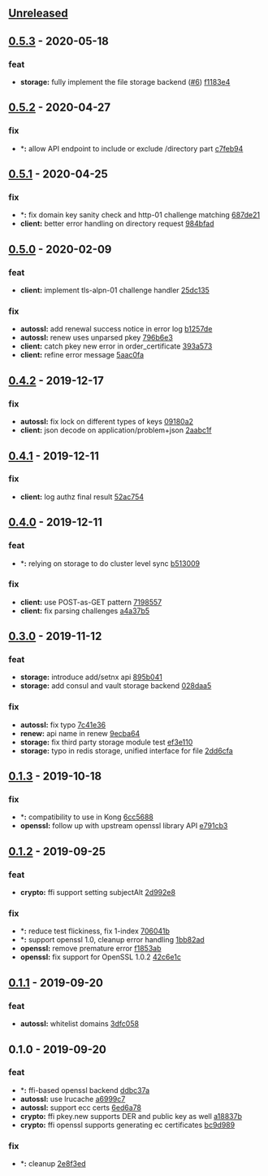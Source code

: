 <a name="unreleased"></a>
## [Unreleased]


<a name="0.5.3"></a>
## [0.5.3] - 2020-05-18
### feat
- **storage:** fully implement the file storage backend ([#6](https://github.com/fffonion/lua-resty-openssl/issues/6)) [f1183e4](https://github.com/fffonion/lua-resty-openssl/commit/f1183e4c4947dad6edd185631358f1d705a2d98e)


<a name="0.5.2"></a>
## [0.5.2] - 2020-04-27
### fix
- ***:** allow API endpoint to include or exclude /directory part [c7feb94](https://github.com/fffonion/lua-resty-openssl/commit/c7feb944db40dc7d8e571cc09594aebffc496bd7)


<a name="0.5.1"></a>
## [0.5.1] - 2020-04-25
### fix
- ***:** fix domain key sanity check and http-01 challenge matching [687de21](https://github.com/fffonion/lua-resty-openssl/commit/687de2134335278697220cf67ef0b26c4be34e07)
- **client:** better error handling on directory request [984bfad](https://github.com/fffonion/lua-resty-openssl/commit/984bfad031cef1a6ee3554c8c736ace596ed10d3)


<a name="0.5.0"></a>
## [0.5.0] - 2020-02-09
### feat
- **client:** implement tls-alpn-01 challenge handler [25dc135](https://github.com/fffonion/lua-resty-openssl/commit/25dc135eaf25c604d21b31664bb36e526a72ad2f)

### fix
- **autossl:** add renewal success notice in error log [b1257de](https://github.com/fffonion/lua-resty-openssl/commit/b1257de80bb0e55ff70694bba96bbcf9f9507ae8)
- **autossl:** renew uses unparsed pkey [796b6e3](https://github.com/fffonion/lua-resty-openssl/commit/796b6e3005b4301371ca99b2573e56644a456f01)
- **client:** catch pkey new error in order_certificate [393a573](https://github.com/fffonion/lua-resty-openssl/commit/393a573b3cb7d3c931f3860c4d99e1e5714edb67)
- **client:** refine error message [5aac0fa](https://github.com/fffonion/lua-resty-openssl/commit/5aac0fa92b84ba1b483f6c8d6913e67c7722a7cb)


<a name="0.4.2"></a>
## [0.4.2] - 2019-12-17
### fix
- **autossl:** fix lock on different types of keys [09180a2](https://github.com/fffonion/lua-resty-openssl/commit/09180a25ea7864e07ef3d94ebb3b8456f072f967)
- **client:** json decode on application/problem+json [2aabc1f](https://github.com/fffonion/lua-resty-openssl/commit/2aabc1f5d535f273b97989f5874d45987fa0ebc9)


<a name="0.4.1"></a>
## [0.4.1] - 2019-12-11
### fix
- **client:** log authz final result [52ac754](https://github.com/fffonion/lua-resty-openssl/commit/52ac754d8f888ed2f2ffa7976a5c3d6d18e63a48)


<a name="0.4.0"></a>
## [0.4.0] - 2019-12-11
### feat
- ***:** relying on storage to do cluster level sync [b513009](https://github.com/fffonion/lua-resty-openssl/commit/b513009154cd8dbefdfe84f85c81c920d4104f9d)

### fix
- **client:** use POST-as-GET pattern [7198557](https://github.com/fffonion/lua-resty-openssl/commit/7198557c616ef9f6d7b89809c4eef300a0e690bd)
- **client:** fix parsing challenges [a4a37b5](https://github.com/fffonion/lua-resty-openssl/commit/a4a37b572041dc6a1ea2b24ae14b7dea9e30782f)


<a name="0.3.0"></a>
## [0.3.0] - 2019-11-12
### feat
- **storage:** introduce add/setnx api [895b041](https://github.com/fffonion/lua-resty-openssl/commit/895b041750ef4e920c3ed8ec432353f8e7e8eced)
- **storage:** add consul and vault storage backend [028daa5](https://github.com/fffonion/lua-resty-openssl/commit/028daa5bc965ab10621aa3f16d7ffabe619fd38a)

### fix
- **autossl:** fix typo [7c41e36](https://github.com/fffonion/lua-resty-openssl/commit/7c41e36415d13e364fd58b694c3b4066d60ef1f4)
- **renew:** api name in renew [9ecba64](https://github.com/fffonion/lua-resty-openssl/commit/9ecba64ad928f4570f0f205459f042c06403efb8)
- **storage:** fix third party storage module test [ef3e110](https://github.com/fffonion/lua-resty-openssl/commit/ef3e1107506bfccc843153766ebcae2eee6f82a2)
- **storage:** typo in redis storage, unified interface for file [2dd6cfa](https://github.com/fffonion/lua-resty-openssl/commit/2dd6cfa2c77ab36d0254e1fedb832f2ecabcec99)


<a name="0.1.3"></a>
## [0.1.3] - 2019-10-18
### fix
- ***:** compatibility to use in Kong [6cc5688](https://github.com/fffonion/lua-resty-openssl/commit/6cc568813d03a5ab8311ebdccf77131c204094d9)
- **openssl:** follow up with upstream openssl library API [e791cb3](https://github.com/fffonion/lua-resty-openssl/commit/e791cb302ce04665eaea722e9c0dc2f551f8c829)


<a name="0.1.2"></a>
## [0.1.2] - 2019-09-25
### feat
- **crypto:** ffi support setting subjectAlt [2d992e8](https://github.com/fffonion/lua-resty-openssl/commit/2d992e8973e65617d41c2c49dd9cb259deeaf84f)

### fix
- ***:** reduce test flickiness, fix 1-index [706041b](https://github.com/fffonion/lua-resty-openssl/commit/706041bec1dd062d6d0114619688c8f289b73779)
- ***:** support openssl 1.0, cleanup error handling [1bb82ad](https://github.com/fffonion/lua-resty-openssl/commit/1bb82ada64cab77468878654d324730bd06381e1)
- **openssl:** remove premature error [f1853ab](https://github.com/fffonion/lua-resty-openssl/commit/f1853abbb7a0f19a1bf98de99b70fd5b7779985c)
- **openssl:** fix support for OpenSSL 1.0.2 [42c6e1c](https://github.com/fffonion/lua-resty-openssl/commit/42c6e1c3de59a24da1b31b03ca517b858417e741)


<a name="0.1.1"></a>
## [0.1.1] - 2019-09-20
### feat
- **autossl:** whitelist domains [3dfc058](https://github.com/fffonion/lua-resty-openssl/commit/3dfc05876d5947c869ab2f80cc9ae4e12cf601a8)


<a name="0.1.0"></a>
## 0.1.0 - 2019-09-20
### feat
- ***:** ffi-based openssl backend [ddbc37a](https://github.com/fffonion/lua-resty-openssl/commit/ddbc37a227a5855a5a6caa60606d4534363f3204)
- **autossl:** use lrucache [a6999c7](https://github.com/fffonion/lua-resty-openssl/commit/a6999c7e154d21ff0b71358735527408836f36a7)
- **autossl:** support ecc certs [6ed6a78](https://github.com/fffonion/lua-resty-openssl/commit/6ed6a78e175ba4e6d6511d1c309d239e43b80ef9)
- **crypto:** ffi pkey.new supports DER and public key as well [a18837b](https://github.com/fffonion/lua-resty-openssl/commit/a18837b340f612cc4863903d57e5c3f0225c5919)
- **crypto:** ffi openssl supports generating ec certificates [bc9d989](https://github.com/fffonion/lua-resty-openssl/commit/bc9d989b4eb8bfa954f2f1ab08b0449957a27402)

### fix
- ***:** cleanup [2e8f3ed](https://github.com/fffonion/lua-resty-openssl/commit/2e8f3ed8ac95076537272311338c1256e2a31e67)


[Unreleased]: https://github.com/fffonion/lua-resty-openssl/compare/0.5.3...HEAD
[0.5.3]: https://github.com/fffonion/lua-resty-openssl/compare/0.5.2...0.5.3
[0.5.2]: https://github.com/fffonion/lua-resty-openssl/compare/0.5.1...0.5.2
[0.5.1]: https://github.com/fffonion/lua-resty-openssl/compare/0.5.0...0.5.1
[0.5.0]: https://github.com/fffonion/lua-resty-openssl/compare/0.4.2...0.5.0
[0.4.2]: https://github.com/fffonion/lua-resty-openssl/compare/0.4.1...0.4.2
[0.4.1]: https://github.com/fffonion/lua-resty-openssl/compare/0.4.0...0.4.1
[0.4.0]: https://github.com/fffonion/lua-resty-openssl/compare/0.3.0...0.4.0
[0.3.0]: https://github.com/fffonion/lua-resty-openssl/compare/0.1.3...0.3.0
[0.1.3]: https://github.com/fffonion/lua-resty-openssl/compare/0.1.2...0.1.3
[0.1.2]: https://github.com/fffonion/lua-resty-openssl/compare/0.1.1...0.1.2
[0.1.1]: https://github.com/fffonion/lua-resty-openssl/compare/0.1.0...0.1.1
